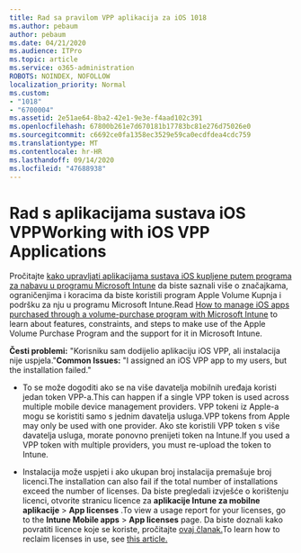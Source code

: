 ```yaml
---
title: Rad sa pravilom VPP aplikacija za iOS 1018
ms.author: pebaum
author: pebaum
ms.date: 04/21/2020
ms.audience: ITPro
ms.topic: article
ms.service: o365-administration
ROBOTS: NOINDEX, NOFOLLOW
localization_priority: Normal
ms.custom:
- "1018"
- "6700004"
ms.assetid: 2e51ae64-8ba2-42e1-9e3e-f4aad102c391
ms.openlocfilehash: 67800b261e7d670181b17783bc81e276d75026e0
ms.sourcegitcommit: c6692ce0fa1358ec3529e59ca0ecdfdea4cdc759
ms.translationtype: MT
ms.contentlocale: hr-HR
ms.lasthandoff: 09/14/2020
ms.locfileid: "47688938"
---
```

# <a name="working-with-ios-vpp-applications"></a><span data-ttu-id="563ad-102">Rad s aplikacijama sustava iOS VPP</span><span class="sxs-lookup"><span data-stu-id="563ad-102">Working with iOS VPP Applications</span></span>

<span data-ttu-id="563ad-103">Pročitajte [kako upravljati aplikacijama sustava iOS kupljene putem programa za nabavu u programu Microsoft Intune](https://docs.microsoft.com/intune/vpp-apps-ios) da biste saznali više o značajkama, ograničenjima i koracima da biste koristili program Apple Volume Kupnja i podršku za nju u programu Microsoft Intune.</span><span class="sxs-lookup"><span data-stu-id="563ad-103">Read [How to manage iOS apps purchased through a volume-purchase program with Microsoft Intune](https://docs.microsoft.com/intune/vpp-apps-ios) to learn about features, constraints, and steps to make use of the Apple Volume Purchase Program and the support for it in Microsoft Intune.</span></span>
  
 <span data-ttu-id="563ad-104">**Česti problemi:** "Korisniku sam dodijelio aplikaciju iOS VPP, ali instalacija nije uspjela."</span><span class="sxs-lookup"><span data-stu-id="563ad-104">**Common Issues:** "I assigned an iOS VPP app to my users, but the installation failed."</span></span>
  
- <span data-ttu-id="563ad-105">To se može dogoditi ako se na više davatelja mobilnih uređaja koristi jedan token VPP-a.</span><span class="sxs-lookup"><span data-stu-id="563ad-105">This can happen if a single VPP token is used across multiple mobile device management providers.</span></span> <span data-ttu-id="563ad-106">VPP tokeni iz Apple-a mogu se koristiti samo s jednim davatelja usluga.</span><span class="sxs-lookup"><span data-stu-id="563ad-106">VPP tokens from Apple may only be used with one provider.</span></span> <span data-ttu-id="563ad-107">Ako ste koristili VPP token s više davatelja usluga, morate ponovno prenijeti token na Intune.</span><span class="sxs-lookup"><span data-stu-id="563ad-107">If you used a VPP token with multiple providers, you must re-upload the token to Intune.</span></span>

- <span data-ttu-id="563ad-108">Instalacija može uspjeti i ako ukupan broj instalacija premašuje broj licenci.</span><span class="sxs-lookup"><span data-stu-id="563ad-108">The installation can also fail if the total number of installations exceed the number of licenses.</span></span> <span data-ttu-id="563ad-109">Da biste pregledali izvješće o korištenju licenci, otvorite stranicu licence za **aplikacije Intune za mobilne aplikacije** \> **App licenses** .</span><span class="sxs-lookup"><span data-stu-id="563ad-109">To view a usage report for your licenses, go to the **Intune Mobile apps** \> **App licenses** page.</span></span> <span data-ttu-id="563ad-110">Da biste doznali kako povratiti licence koje se koriste, pročitajte [ovaj članak.](https://docs.microsoft.com/intune/vpp-apps-ios#revoking-app-licenses-and-deleting-tokens)</span><span class="sxs-lookup"><span data-stu-id="563ad-110">To learn how to reclaim licenses in use, see [this article.](https://docs.microsoft.com/intune/vpp-apps-ios#revoking-app-licenses-and-deleting-tokens)</span></span>
